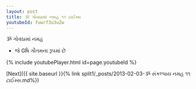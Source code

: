 ```yaml
---
layout: post
title: ૐ ગોવઠામાં નમહ ૧૧ ટાઈમ્સ
youtubeId: fuwrf3u3uZw
---
```

 
 
 ૐ ગોવઠામાં નમહ  
 
 -  જે Gષિ ગૌતમના રૂપમાં છે 
 
  
 
  
 
 
 
 
 
 


{% include youtubePlayer.html id=page.youtubeId %}
 
[Next]({{ site.baseurl }}{% link  split1/_posts/2013-02-03-ૐ સંકલ્પાય નમહ ૧૧ ટાઈમ્સ.md%})
 
